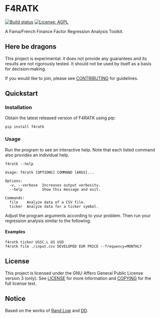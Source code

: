 # F4RATK

[![Build status](https://img.shields.io/appveyor/build/toroettg/f4ratk)](https://ci.appveyor.com/project/toroettg/f4ratk)
[![License: AGPL](https://img.shields.io/badge/License-AGPL--3.0--only-informational.svg)](https://spdx.org/licenses/AGPL-3.0-only.html)

A Fama/French Finance Factor Regression Analysis Toolkit.

## Here be dragons

This project is experimental: it does not provide any guarantees and its
results are not rigorously tested. It should not be used by itself as a
basis for decision‐making.

If you would like to join, please see [CONTRIBUTING] for guidelines.

## Quickstart

### Installation

Obtain the latest released version of F4RATK using pip:

`pip install f4ratk`

### Usage

Run the program to see an interactive help. Note that each listed
command also provides an individual help.

`f4ratk --help`

```lang-none
Usage: f4ratk [OPTIONS] COMMAND [ARGS]...

Options:
  -v, --verbose  Increases output verbosity.
  --help         Show this message and exit.

Commands:
  file    Analyze data of a CSV file.
  ticker  Analyze data for a ticker symbol.

```

Adjust the program arguments according to your problem.
Then run your regression analysis similar to the following.

#### Examples

```lang-sh
f4ratk ticker USSC.L US USD
f4ratk file ./input.csv DEVELOPED EUR PRICE --frequency=MONTHLY

```

## License

This project is licensed under the GNU Affero General Public License
version 3 (only). See [LICENSE] for more information and [COPYING]
for the full license text.

## Notice

Based on the works of [Rand Low] and [DD].

[CONTRIBUTING]: https://codeberg.org/toroettg/F4RATK/src/branch/main/CONTRIBUTING.md
[LICENSE]: https://codeberg.org/toroettg/F4RATK/src/branch/main/LICENSE
[COPYING]: https://codeberg.org/toroettg/F4RATK/src/branch/main/COPYING

[Rand Low]: https://randlow.github.io/posts/finance-economics/asset-pricing-regression
[DD]: https://www.codingfinance.com/post/2019-07-01-analyze-ff-factor-python
